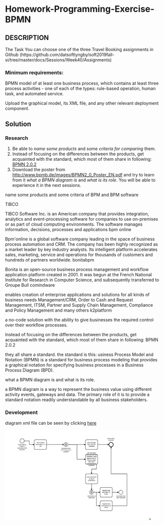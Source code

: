 # Homework-Programming-Exercise-BPMN

<h2> DESCRIPTION </h2>

<p>
The Task
You can choose one of the three Travel Booking assignments in Github (https://github.com/datsoftlyngby/soft2019fall-si/tree/master/docs/Sessions/Week40/Assignments)
</p>

<h3>
Minimum requirements:
</h3>

<p>
BPMN model of at least one business process, which contains at least three process activities - one of each of the types: rule-based operation, human task, and automated service.
</p>

<p>
Upload the graphical model, its XML file, and any other relevant deployment component.
</p>


<h2> Solution </h2>


<h3>Research</h3>

<ol>
<li>Be able to <em>name some products</em> and some <em>criteria for comparing</em> them.</li>
<li>Instead of focusing on the differences between the products, get acquainted with the standard, which most of them share in following: <a href="https://en.wikipedia.org/wiki/Business_Process_Model_and_Notation" rel="nofollow">BPMN 2.0.2</a></li>
<li>Download the poster from <a href="http://www.bpmb.de/images/BPMN2_0_Poster_EN.pdf" rel="nofollow">http://www.bpmb.de/images/BPMN2_0_Poster_EN.pdf</a> and try to learn from it <em>what a BPMN diagram is</em> and <em>what is its role</em>. You will be able to experience it in the next sessions.</li>
</ol>

name some products and some criteria of BPM and BPM software



TIBCO

TIBCO Software Inc. is an American company that provides integration, analytics and event-processing software for companies to use on-premises or as part of cloud computing environments. The software manages information, decisions, processes and applications
bpm online

Bpm'online is a global software company leading in the space of business process automation and CRM.
The company has been highly recognized as a market leader by key industry analysts. Its intelligent platform accelerates sales, marketing, service and operations for thousands of customers and hundreds of partners worldwide.
bonitabpm

Bonita is an open-source business process management and workflow application platform created in 2001. It was begun at the French National Institute for Research in Computer Science, and subsequently transferred to Groupe Bull
comindware

enables creation of enterprise applications and solutions for all kinds of business needs
Management/CRM, Order to Cash and Request Management, ITSM, Partner and Supply Chain Management, Compliance and Policy Management and many others
k2platform

a no-code solution with the ability to give businesses the required control over their workflow processes.
﻿

Instead of focusing on the differences between the products, get acquainted with the standard, which most of them share in following: BPMN 2.0.2



they all share a standard. the standard is this: usiness Process Model and Notation (BPMN) is a standard for business process modeling that provides a graphical notation for specifying business processes in a Business Process Diagram (BPD).



what a BPMN diagram is and what is its role.



a BPMN diagram is a way to represent the business value using different activity events, gateways and data. The primary role of it is to provide a standard notation readily understandable by all business stakeholders.




<h3>Development</h3>

<p>diagram xml file can be seen by clicking <a href="https://github.com/Mokayed/sys-integration-Homework-Programming-Exercise-BPMN/blob/master/diagram_1.bpmn">here</a></p>

<img src="https://github.com/Mokayed/sys-integration-Homework-Programming-Exercise-BPMN/blob/master/unknown.png" alt="diagram"/>

